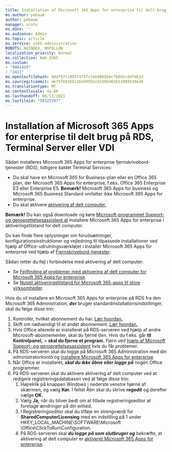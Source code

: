 ```yaml
---
title: Installation af Microsoft 365 Apps for enterprise til delt brug på RDS, Terminal Server eller VDI
ms.author: pebaum
author: pebaum
manager: scotv
ms.date: ''
ms.audience: Admin
ms.topic: article
ms.service: o365-administration
ROBOTS: NOINDEX, NOFOLLOW
localization_priority: Normal
ms.collection: Adm_O365
ms.custom:
- "9001419"
- "3411"
ms.openlocfilehash: b8df97c19937a757c1de9865b6c7b8d1cddfd62d
ms.sourcegitcommit: ab75f66355116e995b3cb5505465b31989339e28
ms.translationtype: MT
ms.contentlocale: da-DK
ms.lasthandoff: 08/13/2021
ms.locfileid: "58325597"
---
```

# <a name="deploying-microsoft-365-apps-for-enterprise-for-shared-use-on-rds-terminal-server-or-vdi"></a>Installation af Microsoft 365 Apps for enterprise til delt brug på RDS, Terminal Server eller VDI

Sådan installeres Microsoft 365 Apps for enterprise fjernskrivebord-tjenester (RDS), tidligere kaldet Terminal Services:

- Du skal have en Microsoft 365 for Business-plan eller en Office 365 plan, der Microsoft 365 Apps for enterprise, f.eks. Office 365 Enterprise E3 eller Enterprise E5.
   **Bemærk!** Microsoft 365 Apps for business og Microsoft 365 Business Standard omfatter ikke Microsoft 365 Apps for enterprise.
- Du skal aktivere [aktivering af delt computer.](https://docs.microsoft.com/DeployOffice/overview-shared-computer-activation)

**Bemærk!** Du kan også downloade og køre [Microsoft-programmet Support- og genoprettelsesassistent at](https://aka.ms/SaRA_OfficeSCA_M365Portal) installere Microsoft 365 Apps for enterprise i aktiveringstilstand for delt computer.

Du kan finde flere oplysninger om forudsætninger, konfigurationsinstruktioner og vejledning til tilpassede installationer ved hjælp af Office-udrulningsværktøjet i Installér Microsoft 365 Apps for enterprise ved hjælp af [Fjernskrivebord-tjenester](https://docs.microsoft.com/DeployOffice/deploy-microsoft-365-apps-remote-desktop-services).

Sådan retter du fejl i forbindelse med aktivering af delt computer:

- Se [Fejlfinding af problemer med aktivering af delt computer for Microsoft 365 Apps for enterprise](https://docs.microsoft.com/DeployOffice/troubleshoot-shared-computer-activation).
- Se [Nulstil aktiveringstilstand for Microsoft 365-apps til store virksomheder](https://go.microsoft.com/fwlink/?linkid=2109218).

Hvis du vil installere en Microsoft 365 Apps for enterprise på RDS fra den Microsoft 365 Administration, ***der*** bruger standardinstallationsindstillinger, skal du følge disse trin:

1. Kontrollér, hvilket abonnement du har. [Lær hvordan.](https://docs.microsoft.com/microsoft-365/admin/admin-overview/what-subscription-do-i-have)
2. Skift om nødvendigt til et andet abonnement. [Lær hvordan.](https://docs.microsoft.com/microsoft-365/commerce/subscriptions/switch-to-a-different-plan)
3. Hvis Office allerede er installeret på RDS-serveren ved hjælp af andre Microsoft-abonnementer, skal du fjerne den. Hvis du f.eks. går **til Kontrolpanel,**  >  **skal du fjerne et program.** Fjern ved [hjælp af Microsoft Support- og genoprettelsesassistent](https://aka.ms/SARA-OfficeUninstall-Alchemy) hvis du får problemer.
4. På RDS-serveren skal du logge på Microsoft 365 Administration med din administratorkonto og [installere Microsoft 365 Apps for enterprise](https://portal.office.com/OLS/MySoftware.aspx).
5. Når Office er installeret, ***skal du ikke åbne eller logge på*** nogen Office programmer.
6. På RDS-serveren skal du aktivere aktivering af delt computer ved at redigere registreringsdatabasen ved at følge disse trin:
   1. Højreklik på knappen Windows i nederste venstre hjørne af skærmen, og vælg **Kør.** I feltet Åbn skal du skrive **regedit** og derefter vælge **OK**.
   2. Vælg **Ja,** når du bliver bedt om at tillade registreringseditor at foretage ændringer på din enhed.
   3. I Registreringseditor skal du tilføje en strengværdi for **SharedComputerLicensing** med en indstilling på 1 under HKEY_LOCAL_MACHINE\SOFTWARE\Microsoft \Office\ClickToRun\Configuration.
   4. På RDS-serveren skal ***du logge på som slutbruger og*** bekræfte, at aktivering af delt computer er [aktiveret Microsoft 365 Apps for enterprise](https://docs.microsoft.com/DeployOffice/troubleshoot-shared-computer-activation#verify-that-activation-for-microsoft-365-apps-succeeded).
